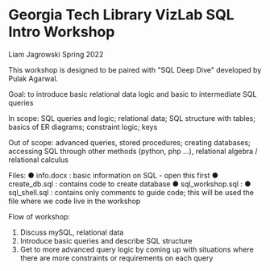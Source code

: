 # Georgia Tech Library VizLab SQL Intro Workshop
Liam Jagrowski
Spring 2022

This workshop is designed to be paired with "SQL Deep Dive" developed by Pulak Agarwal.

Goal: to introduce basic relational data logic and basic to intermediate SQL queries

In scope: SQL queries and logic; relational data; SQL structure with tables; basics of ER diagrams; constraint logic; keys

Out of scope: advanced queries, stored procedures; creating databases; accessing SQL through other methods (python, php ...), relational algebra / relational calculus

Files:
●	info.docx : basic information on SQL - open this first
●	create_db.sql : contains code to create database
●	sql_workshop.sql : 
●	sql_shell.sql : contains only comments to guide code; this will be used the file where we code live in the workshop

Flow of workshop:
1.	Discuss mySQL, relational data
2.	Introduce basic queries and describe SQL structure
3.	Get to more advanced query logic by coming up with situations where there are more constraints or requirements on each query
